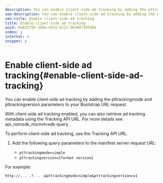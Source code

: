 ```yaml
---
description: You can enable client-side ad tracking by adding the pttrackingmode and pttrackingversion parameters to your Bootstrap URL request.
seo-description: You can enable client-side ad tracking by adding the pttrackingmode and pttrackingversion parameters to your Bootstrap URL request.
seo-title: Enable client-side ad tracking
title: Enable client-side ad tracking
uuid: 0a825756-1d9a-43c5-bc22-9b366f39fdbb
index: y
internal: n
snippet: y
---
```


# Enable client-side ad tracking{#enable-client-side-ad-tracking}

You can enable client-side ad tracking by adding the pttrackingmode and pttrackingversion parameters to your Bootstrap URL request.

 With client-side ad tracking enabled, you can also retrieve ad tracking metadata using the Tracking API URL. For more details see  api_notvsdk_ms/notvsdk-query .

To perform client-side ad tracking, use the Tracking API URL. 

1. Add the following query parameters to the manifest server request URL:

    * `pttrackingmode=simple` 
    * `pttrackingversion={format version}`

<a id="example_FC86C87CD2F64C5B984FEEDB7EFF737B"></a>

For example: 

```
http://. . .?. . .&pttrackingmode=simple&pttrackingversion=v1
```

